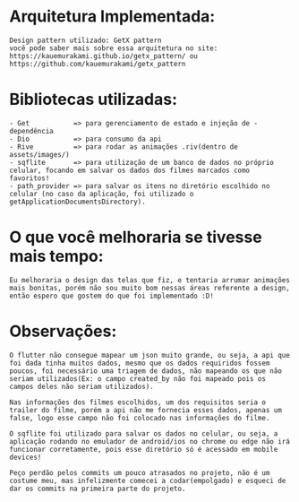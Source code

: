 
# Arquitetura Implementada: 
    Design pattern utilizado: GetX pattern
    você pode saber mais sobre essa arquitetura no site: https://kauemurakami.github.io/getx_pattern/ ou https://github.com/kauemurakami/getx_pattern

# Bibliotecas utilizadas:
    - Get           => para gerenciamento de estado e injeção de - dependência
    - Dio           => para consumo da api
    - Rive          => para rodar as animações .riv(dentro de assets/images/)
    - sqflite       => para utilização de um banco de dados no próprio celular, focando em salvar os dados dos filmes marcados como favoritos!
    - path_provider => para salvar os itens no diretório escolhido no celular (no caso da aplicação, foi utilizado o getApplicationDocumentsDirectory).

# O que você melhoraria se tivesse mais tempo: 
    Eu melhoraria o design das telas que fiz, e tentaria arrumar animações mais bonitas, porém não sou muito bom nessas áreas referente a design, então espero que gostem do que foi implementado :D!

# Observações: 
    O flutter não consegue mapear um json muito grande, ou seja, a api que foi dada tinha muitos dados, mesmo que os dados requiridos fossem poucos, foi necessário uma triagem de dados, não mapeando os que não seriam utilizados(Ex: o campo created_by não foi mapeado pois os campos deles não seriam utilizados).
    
    Nas informações dos filmes escolhidos, um dos requisitos seria o trailer do filme, porém a api não me fornecia esses dados, apenas um false, logo esse campo não foi colocado nas informações do filme.

    O sqflite foi utilizado para salvar os dados no celular, ou seja, a aplicação rodando no emulador de android/ios no chrome ou edge não irá funcionar corretamente, pois esse diretório só é acessado em mobile devices!

    Peço perdão pelos commits um pouco atrasados no projeto, não é um costume meu, mas infelizmente comecei a codar(empolgado) e esqueci de dar os commits na primeira parte do projeto.

    
    


